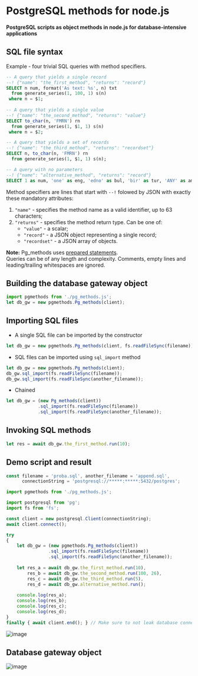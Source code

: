 # PostgreSQL methods for node.js
**PostgreSQL scripts as object methods in node.js for database-intensive applications**  

## SQL file syntax

Example - four trivial SQL queries with method specifiers.
```sql
-- A query that yields a single record
--! {"name": "the_first_method", "returns": "record"}
SELECT n num, format('As text: %s', n) txt
  from generate_series(1, 100, 1) s(n)
 where n = $1;
  
-- A query that yields a single value
--! {"name": "the_second_method", "returns": "value"}
SELECT to_char(n, 'FMRN') rn
  from generate_series(1, $1, 1) s(n)
 where n = $2;

-- A query that yields a set of records
--! {"name": "the_third_method", "returns": "recordset"}
SELECT n, to_char(n, 'FMRN') rn
  from generate_series(1, $1, 1) s(n);

-- A query with no parameters
--! {"name": "alternative_method", "returns": "record"}
SELECT 1 as num, 'one' as eng, 'edno' as bul, 'bir' as tur, 'ANY' as amount;
```
Method specifiers are lines that start with `--!` folowed by JSON with exactly these mandatory attributes:
1. `"name"` - specifies the method name as a valid identifier, up to 63 characters;
2. `"returns"` - specifies the method return type. Can be one of:
   * `"value"` - a scalar;
   * `"record"` - a JSON object representing a single record;
   * `"recordset"` - a JSON array of objects.  

**Note:** Pg_methods uses [prepared statements](https://node-postgres.com/features/queries#prepared-statements).  
Queries can be of any length and complexity. Comments, empty lines and leading/trailing whitespaces are ignored.  


## Building the database gateway object  
```js
import pgmethods from './pg_methods.js';
let db_gw = new pgmethods.Pg_methods(client);
```
## Importing SQL files  
- A single SQL file can be imported by the constructor
```js
let db_gw = new pgmethods.Pg_methods(client, fs.readFileSync(filename));
```
- SQL files can be imported using `sql_import` method
```js
let db_gw = new pgmethods.Pg_methods(client);
db_gw.sql_import(fs.readFileSync(filename));
db_gw.sql_import(fs.readFileSync(another_filename));
```
- Chained
```js
let db_gw = (new Pg_methods(client))
            .sql_import(fs.readFileSync(filename))
            .sql_import(fs.readFileSync(another_filename));
```
## Invoking SQL methods
```js
let res = await db_gw.the_first_method.run(10);
```
## Demo script and result
```js
const filename = 'proba.sql', another_filename = 'append.sql',
      connectionString = 'postgresql://*****:*****:5432/postgres';

import pgmethods from './pg_methods.js';

import postgresql from 'pg';
import fs from 'fs';

const client = new postgresql.Client(connectionString);
await client.connect();

try
{
    let db_gw = (new pgmethods.Pg_methods(client))
                .sql_import(fs.readFileSync(filename))
                .sql_import(fs.readFileSync(another_filename));
    
    let res_a = await db_gw.the_first_method.run(10),
        res_b = await db_gw.the_second_method.run(100, 26),
        res_c = await db_gw.the_third_method.run(5),
        res_d = await db_gw.alternative_method.run();
    
    console.log(res_a);
    console.log(res_b);
    console.log(res_c);
    console.log(res_d);
}
finally { await client.end(); } // Make sure to not leak database connections
```
![image](https://github.com/stefanov-sm/PostgreSQL-methods-for-node.js/assets/26185804/47106fa5-8f73-4691-a129-cac8659a1f08)

## Database gateway object
![image](https://github.com/stefanov-sm/node.js-Pg_methods/assets/26185804/e089afc6-af50-407b-a851-01042a72d1eb)



